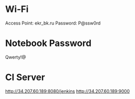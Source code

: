# Wi-Fi
Access Point: ekr_bk.ru
Password: P@ssw0rd

# Notebook Password
Qwerty!@

# CI Server
http://34.207.60.189:8080/jenkins
http://34.207.60.189:9000
